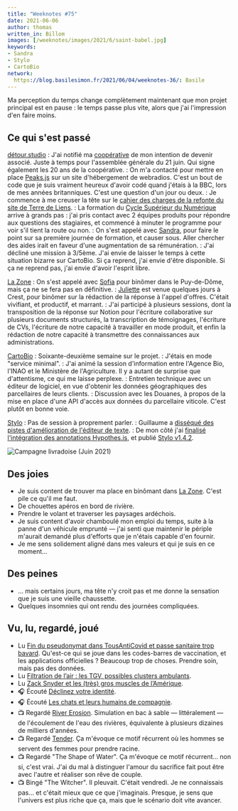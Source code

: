 ```yaml
---
title: "Weeknotes #75"
date: 2021-06-06
author: thomas
written_in: Billom
images: [/weeknotes/images/2021/6/saint-babel.jpg]
keywords:
- Sandra
- Stylo
- CartoBio
network:
  https://blog.basilesimon.fr/2021/06/04/weeknotes-36/: Basile
---
```


Ma perception du temps change complètement maintenant que mon projet principal est en pause : le temps passe plus vite, alors que j'ai l'impression d'en faire moins.

<!--more-->

## Ce qui s'est passé

[détour.studio]
: J'ai notifié ma [coopérative][Solstice] de mon intention de devenir associé. Juste à temps pour l'assemblée générale du 21 juin. Qui signe également les 20 ans de la coopérative.
: On m'a contacté pour mettre en place [Peaks.js](https://waveform.prototyping.bbc.co.uk/) sur un site d'hébergement de webradios. C'est un bout de code que je suis vraiment heureux d'avoir codé quand j'étais à la BBC, lors de mes années britanniques. C'est une question d'un jour ou deux.
: Je commence à me creuser la tête sur le [cahier des charges de la refonte du site de Terre de Liens](https://www.notion.so/Appel-d-offres-Refonte-du-site-de-Terre-de-Liens-d01f711be2634038b1dfccdbd0d5277d).
: La formation du [Cycle Supérieur du Numérique](http://www11.minefi.gouv.fr/catalogue-igpde/2021/co/8921.html) arrive à grands pas : j'ai pris contact avec 2 équipes produits pour répondre aux questions des stagiaires, et commencé à minuter le programme pour voir s'il tient la route ou non.
: On s'est appelé avec [Sandra], pour faire le point sur sa première journée de formation, et causer sous. Aller chercher des aides irait en faveur d'une augmentation de sa rémunération.
: J'ai décliné une mission à 3/5ème. J'ai envie de laisser le temps à cette situation bizarre sur CartoBio. Si ça reprend, j'ai envie d'être disponible. Si ça ne reprend pas, j'ai envie d'avoir l'esprit libre.

[La Zone]
: On s'est appelé avec [Sofia] pour binômer dans le Puy-de-Dôme, mais ça ne se fera pas en définitive.
: [Juliette] est venue quelques jours à Crest, pour binômer sur la rédaction de la réponse à l'appel d'offres. C'était vivifiant, et productif, et marrant.
: J'ai participé à plusieurs sessions, dont la transposition de la réponse sur Notion pour l'écriture collaborative sur plusieurs documents structurés, la transcription de témoignages, l'écriture de CVs, l'écriture de notre capacité à travailler en mode produit, et enfin la rédaction de notre capacité à transmettre des connaissances aux administrations.

[CartoBio]
: Soixante-deuxième semaine sur le projet.
: J'étais en mode "service minimal".
: J'ai animé la session d'information entre l'Agence Bio, l'INAO et le Ministère de l'Agriculture. Il y a autant de surprise que d'attentisme, ce qui me laisse perplexe.
: Entretien technique avec un éditeur de logiciel, en vue d'obtenir les données géographiques des parcellaires de leurs clients.
: Discussion avec les Douanes, à propos de la mise en place d'une API d'accès aux données du parcellaire viticole. C'est plutôt en bonne voie.

[Stylo]
: Pas de session à proprement parler.
: Guillaume a [disséqué des pistes d'amélioration de l'éditeur de texte](https://github.com/EcrituresNumeriques/stylo/pull/400).
: De mon côté j'ai [finalisé l'intégration des annotations Hypothes.is](https://github.com/EcrituresNumeriques/stylo/pull/381), et publié [Stylo v1.4.2](https://github.com/EcrituresNumeriques/stylo/releases/tag/v1.4.2).

![](/weeknotes/images/2021/6/saint-babel.jpg "Campagne livradoise (Juin 2021)")

## Des joies

- Je suis content de trouver ma place en binômant dans [La Zone]. C'est pile ce qu'il me faut.
- De chouettes apéros en bord de rivière.
- Prendre le volant et traverser les paysages ardéchois.
- Je suis content d'avoir chamboulé mon emploi du temps, suite à la panne d'un véhicule emprunté — j'ai senti que maintenir le périple m'aurait demandé plus d'efforts que je n'étais capable d'en fournir.
- Je me sens solidement aligné dans mes valeurs et qui je suis en ce moment…

## Des peines

- … mais certains jours, ma tête n'y croit pas et me donne la sensation que je suis une vieille chaussette.
- Quelques insomnies qui ont rendu des journées compliquées.

## Vu, lu, regardé, joué

- Lu [Fin du pseudonymat dans TousAntiCovid et passe sanitaire trop bavard](https://cq94.medium.com/la-fin-du-pseudonymat-dans-tousanticovid-932d50de11ee). Qu'est-ce qui se joue dans les codes-barres de vaccination, et les applications officielles ? Beaucoup trop de choses. Prendre soin, mais pas des données.
- Lu [Filtration de l’air : les TGV, possibles clusters ambulants](https://www.mediapart.fr/journal/france/030621/filtration-de-l-air-les-tgv-possibles-clusters-ambulants?onglet=full).
- Lu [Zack Snyder et les (très) gros muscles de l’Amérique](https://blogs.mediapart.fr/geographies-en-mouvement/blog/050621/zack-snyder-et-les-tres-gros-muscles-de-l-amerique).
- 🎧 Écouté [Déclinez votre identité](https://www.binge.audio/podcast/camille/declinez-votre-identite).
- 🎧 Écouté [Les chats et leurs humains de compagnie](https://www.franceculture.fr/emissions/la-methode-scientifique/la-methode-scientifique-emission-du-lundi-24-mai-2021).
- 📺 Regardé [River Erosion](https://www.youtube.com/watch?v=IxlpDWItLPg). Simulation en bac à sable — littéralement — de l'écoulement de l'eau des rivières, équivalente à plusieurs dizaines de milliers d'années.
- 📺 Regardé [Tender](https://mubi.com/films/tender-2020). Ça m'évoque ce motif récurrent où les hommes se servent des femmes pour prendre racine.
- 📺 Regardé "The Shape of Water". Ça m'évoque ce motif récurrent… non si, c'est vrai. J'ai du mal à distinguer l'amour du sacrifice fait pout être avec l'autre et réaliser son rêve de couple.
- 📺 Bingé "The Witcher". Il pleuvait. C'était vendredi. Je ne connaissais pas… et c'était mieux que ce que j'imaginais. Presque, je sens que l'univers est plus riche que ça, mais que le scénario doit vite avancer.

[détour.studio]: /
[Solstice]: https://solstice.coop/
[Stylo]: https://github.com/EcrituresNumeriques/stylo
[CartoBio]: https://cartobio.org/
[La Zone]: http://la.zone
[YesWiki]: https://yeswiki.net
[DataGalaxy]: https://www.datagalaxy.com/
[Classes à 12]: https://beta.gouv.fr/startups/classes12.html

[Noémie]: https://noemiegirard.co
[Sandra]: https://sandrakpodar.net/
[Juliette]: https://twitter.com/ju_net01
[Sofia]: https://twitter.com/sofiaboulaarab
[Guillaume]: https://www.yuzutech.fr/
[Antoine]: https://www.quaternum.net/
[Yannick]: https://elsif.fr/
[Basile]: https://basilesimon.fr/
[Maïtané]: https://maiwann.net/
[Laurent]: https://cocotier.xyz/
[Audrey]: https://fr.linkedin.com/in/audreybramy

